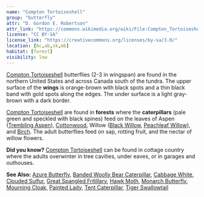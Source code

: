 ```yaml
---
name: "Compton Tortoiseshell"
group: "butterfly"
attr: "D. Gordon E. Robertson"
attr_link: "https://commons.wikimedia.org/wiki/File:Compton_Tortoiseshell.jpg"
license: "CC BY-SA"
license_link: "https://creativecommons.org/licenses/by-sa/3.0/"
location: [bc,ab,sk,mb]
habitat: [forest]
visibility: low
---
```

[Compton Tortoiseshell](/insects/comptort/) butterflies (2-3 in wingspan) are found in the northern United States and across Canada south of the tundra. The upper surface of the **wings** is orange-brown with black spots and a thin black band with gold spots along the edges. The under surface is a light gray-brown with a dark border.

[Compton Tortoiseshell](/insects/comptort/) are found in **forests** where the **caterpillars** (pale green and speckled with black spines) feed on the leaves of Aspen ([Trembling Aspen](/trees/tremasp/)), [Cottonwood](/trees/cotton/), Willow ([Black Willow](/trees/blackwil/), [Peachleaf Willow](/trees/peachwil/)), and [Birch](/trees/birch/). The adult butterflies feed on sap, rotting fruit, and the nectar of willow flowers.

**Did you know?** [Compton Tortoiseshell](/insects/comptort/) can be found in cottage country where the adults overwinter in tree cavities, under eaves, or in garages and outhouses.

<!-- generated, do not edit -->
**See Also:**
[Azure Butterfly](/insects/azurebut/),
[Banded Woolly Bear Caterpillar](/insects/bandwb/),
[Cabbage White](/insects/cabbgwht/),
[Clouded Sulfur](/insects/cloudsulf/),
[Great Spangled Fritillary](/insects/greatfrit/),
[Hawk Moth](/insects/hawkmoth/),
[Monarch Butterfly](/insects/monarch/),
[Mourning Cloak](/insects/mournbut/),
[Painted Lady](/insects/paintbut/),
[Tent Caterpillar](/insects/tentcat/),
[Tiger Swallowtail](/insects/tigerbut/)
